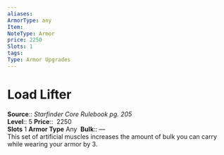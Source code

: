 ```yaml
---
aliases: 
ArmorType: any
Item:
NoteType: Armor
price: 2250
Slots: 1
tags: 
Type: Armor Upgrades
---
```


# Load Lifter

**Source**:: _Starfinder Core Rulebook pg. 205_  
**Level**:: 5
**Price**::  2250  
**Slots** 1 **Armor Type** Any 
**Bulk**:: —  
This set of artificial muscles increases the amount of bulk you can carry while wearing your armor by 3.
